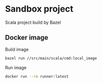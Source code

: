 # Sandbox project

Scala project build by Bazel

## Docker image

Build image
```bash
bazel run //src/main/scala/cmd:local_image
```

Run image
```bash
docker run --rm runner:latest
```